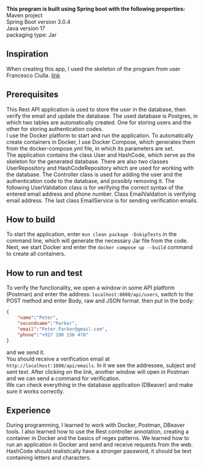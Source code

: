 **This program is built using Spring boot with the following properties:**  
Maven project  
Spring Boot version 3.0.4   
Java version 17  
packaging type: Jar  

Inspiration  
-----------
When creating this app, I used the skeleton of the program from user Francesco Ciulla.
[link](https://dev.to/francescoxx/java-crud-rest-api-using-spring-boot-hibernate-postgres-docker-and-docker-compose-5cln?fbclid=IwAR3o4UYXPdBAC-9EFVjzFQRO0I9zjBIi4LA8gfR5ECBfe-rExYWFF5VzMuE)  

Prerequisites  
-----------
This Rest API application is used to store the user in the database, then verify the email and update the database.
The used database is Postgres, in which two tables are automatically created. One for storing users and the other for storing authentication codes.  
I use the Docker platform to start and run the application. To automatically create containers in Docker, I use Docker Compose, which generates them from the docker-compose.yml file, in which its parameters are set.  
The application contains the class User and HashCode, which serve as the skeleton for the generated database. There are also two classes UserRepository and HashCodeRepository which are used for working with the database. The Controller class is used for adding the user and the authentication code to the database, and possibly removing it. The following UserValidation class is for verifying the correct syntax of the entered email address and phone number. Class EmailValdation is verifying email address. The last class EmailService is for sending verification emails.  

How to build
-----------
To start the application, enter ```mvn clean package -DskipTests``` in the command line, which will generate the necessary Jar file from the code.
Next, we start Docker and enter the ```docker compose up --build``` command to create all containers.

How to run and test
-----------
To verify the functionality, we open a window in some API platform (Postman) and enter the address: `localhost:8080/api/users`, switch to the POST method and enter Body, raw and JSON format.
then put in the body:  

```json
{  
    "name":"Peter",  
    "secondname":"Parker",  
    "email":"Peter.Parker@gmail.com",  
    "phone":"+917 198 156 478"  
}  
```
and we send it.  
You should receive a verification email at `http://localhost:1080/api/emails`. In it we see the addressee, subject and sent text. After clicking on the link, another window will open in Postman and we can send a command for verification.  
We can check everything in the database application (DBeaver) and make sure it works correctly.  

Experience
-----------
During programming, I learned to work with Docker, Postman, DBeaver tools. I also learned how to use the Rest controller annotation, creating a container in Docker and the basics of regex patterns. We learned how to run an application in Docker and send and receive requests from the web.  
HashCode should realistically have a stronger password, it should be text containing letters and characters.